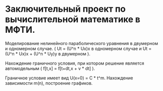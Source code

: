 # Заключительный проект по вычислительной математике в МФТИ.

Моделирование нелинейного параболического уравнения в двумерном и одномерном случае. ( Ut = (U^n * Ux)x в одномерном случае и Ut = (U^n * Ux)x + (U^n * Uy)y в двумерном ).

Нахождение граничного условия, при котором решение является автомодельным ( f[t,x] = f[t+dt,x + v * dt] ).

Граничное условие имеет вид U(x=0) = C * t^m. Нахождение зависимости m(n), построение графиков.

